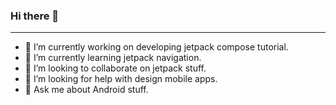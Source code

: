 ### Hi there 👋
---

<!-- [![Bassam's github stats](https://github-readme-stats.vercel.app/api?username=mutairibassam&show_icons=true)](https://github.com/mutairibassam/github-readme-stats) -->
  

<!-- Here are some ideas to get you started:
 -->

- 🔭 I’m currently working on developing jetpack compose tutorial.
- 🌱 I’m currently learning jetpack navigation.
- 👯 I’m looking to collaborate on jetpack stuff.
- 🤔 I’m looking for help with design mobile apps.
- 💬 Ask me about Android stuff.
